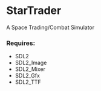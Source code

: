 # StarTrader
A Space Trading/Combat Simulator

### Requires:
- SDL2
- SDL2_Image
- SDL2_Mixer
- SDL2_Gfx
- SDL2_TTF
